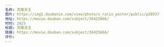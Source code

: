 ```yaml
---
名称: 克隆天王
图片: https://img1.doubanio.com/view/photo/s_ratio_poster/public/p2893782758.webp
地址: https://movie.douban.com/subject/36425666/
时时: 2023
标题: 克隆天王
链接: https://movie.douban.com/subject/36425666/
评价:
---
```


